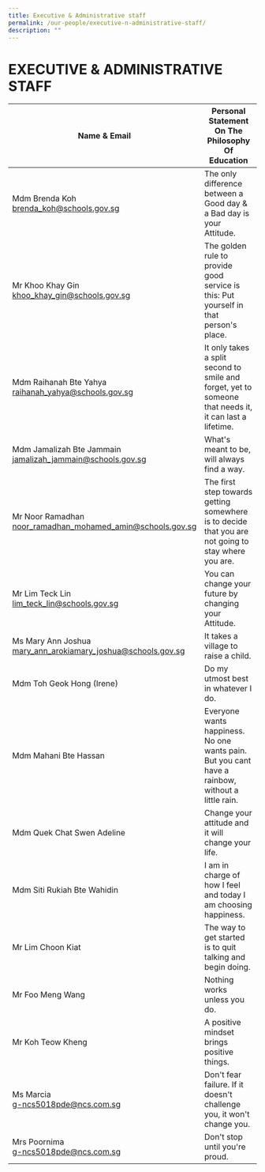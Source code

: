 ```yaml
---
title: Executive & Administrative staff
permalink: /our-people/executive-n-administrative-staff/
description: ""
---
```

# **EXECUTIVE & ADMINISTRATIVE STAFF**

| Name & Email 	| Personal Statement On The Philosophy Of Education 	|
|---	|---	|
| Mdm Brenda Koh<br>[brenda_koh@schools.gov.sg](mailto:brenda_koh@schools.gov.sg) | The only difference between a Good day & a Bad day is your Attitude. 	|
| Mr Khoo Khay Gin<br>[khoo_khay_gin@schools.gov.sg](mailto:khoo_khay_gin@schools.gov.sg) 	| The golden rule to provide good service is this: Put yourself in that person's place.  	|
| Mdm Raihanah Bte Yahya<br>[raihanah_yahya@schools.gov.sg](mailto:raihanah_yahya@schools.gov.sg) 	| It only takes a split second to smile and forget, yet to someone that needs it, it can last a lifetime. 	|
| Mdm Jamalizah Bte Jammain<br>[jamalizah_jammain@schools.gov.sg](mailto:jamalizah_jammain@schools.gov.sg) 	| What's meant to be, will always find a way. 	|
| Mr Noor Ramadhan<br>[noor_ramadhan_mohamed_amin@schools.gov.sg](mailto:noor_ramadhan_mohamed_amin@schools.gov.sg) 	| The first step towards getting somewhere is to decide that you are not going to stay where you are. 	|
| Mr Lim Teck Lin<br>[lim_teck_lin@schools.gov.sg](mailto:lim_teck_lin@schools.gov.sg) 	| You can change your future by changing your Attitude. 	|
| Ms Mary Ann Joshua<br>[mary_ann_arokiamary_joshua@schools.gov.sg](mailto:mary_ann_arokiamary_joshua@schools.gov.sg) 	| It takes a village to raise a child. 	|
| Mdm Toh Geok Hong (Irene) 	| Do my utmost best in whatever I do. 	|
| Mdm Mahani Bte Hassan 	| Everyone wants happiness. No one wants pain. But you cant have a rainbow, without a little rain. 	|
|  Mdm Quek Chat Swen Adeline 	|  Change your attitude and it will change your life. 	|
| Mdm Siti Rukiah Bte Wahidin 	| I am in charge of how I feel and today I am choosing happiness. 	|
|  Mr Lim Choon Kiat 	| The way to get started is to quit talking and begin doing.  	|
|  Mr Foo Meng Wang 	|  Nothing works unless you do. 	|
|  Mr Koh Teow Kheng 	|  A positive mindset brings positive things. 	|
|  Ms Marcia<br>[g-ncs5018pde@ncs.com.sg](mailto:g-ncs5018pde@ncs.com.sg) 	| Don't fear failure. If it doesn't challenge you, it won't change you. 	|
|  Mrs Poornima<br>[g-ncs5018pde@ncs.com.sg](mailto:g-ncs5018pde@ncs.com.sg) 	|   Don't stop until you're proud.	|